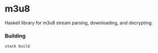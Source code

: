 # m3u8
Haskell library for m3u8 stream parsing, downloading, and decrypting.

### Building
`stack build`